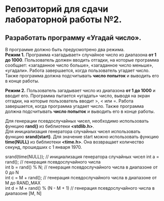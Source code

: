 # Репозиторий для сдачи лабораторной работы №2.

## Разработать программу «Угадай число».<br/>
В программе должно быть предусмотрено два режима.<br/>
**Режим 1.** Программа «загадывает» случайное число из диапазона **от 1 до 1000**. Пользователь должен вводить отгадки, на которые программа сообщает: «загаданное число больше», «загаданное число меньше», «угадали». Работа завершается, когда пользователь угадает число. Также программа должна подсчитывать **число попыток** и выводить его в конце работы.<br/>

**Режим 2.** Пользователь загадывает число из диапазона **от 1 до 1000** и вводит его. Программа пытается «угадать» число, выводя на экран отгадки, на которые пользователь вводит >, < или =. Работа завершается, когда программа угадает число. Также программа должна подсчитывать **число попыток** и выводить его в конце работы.<br/>

Для генерации псевдослучайных чисел, необходимо использовать функцию **rand()** из библиотеки **<stdlib.h>**.<br/>
Для инициализация генератора случайных чисел использовать функцию **srand(start)**. Для значение start можно использовать функцию **time(NULL)** из библиотеки **<time.h>**. Она возвращает количество секунд, прошедших с 1 января 1970.<br/>

srand(time(NULL)); // инициализация генератора случайных чисел
int a = rand(); // генерация псевдослучайного числа<br/>
int b = rand() % N; // генерация псевдослучайного числа в диапазоне от 0 до N<br/>
int c = M + rand(); // генерация псевдослучайного числа в диапазоне от M до RAND_MAX<br/>
int d = M + rand() % (N - M + 1) // генерация псевдослучайного числа в диапазоне [M, N]<br/>
